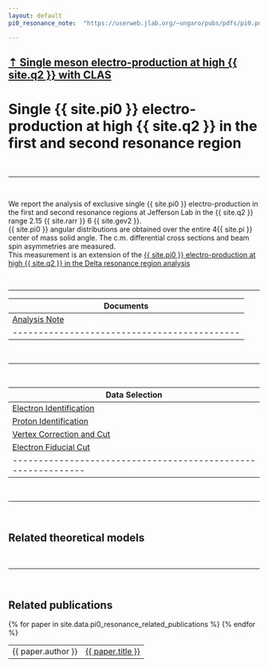 ```yaml
---
layout: default
pi0_resonance_note:  "https://userweb.jlab.org/~ungaro/pubs/pdfs/pi0.pdf"

---
```


## [ &#8673; Single meson electro-production at high {{ site.q2 }} with CLAS ](../meson)



# Single {{ site.pi0 }} electro-production at high {{ site.q2 }} in the first and second resonance region

<br/>

---

<br/>

We report the analysis of exclusive single {{ site.pi0 }} electro-production in the first and second resonance regions at Jefferson Lab in the {{ site.q2 }} range 2.15 {{ site.rarr }} 6 {{ site.gev2 }}. <br/>
{{ site.pi0 }} angular distributions are obtained over the entire 4{{ site.pi }} center of mass solid angle. 
The c.m. differential cross sections and beam spin asymmetries are measured.<br/>
This measurement is an extension of the
[ {{ site.pi0 }} electro-production at high {{ site.q2 }} in the Delta resonance region analysis](../pi0_delta/pi0_delta)

<br/>

---


| Documents                                     | 
|-----------------------------------------------|
| [Analysis Note]({{page.pi0_resonance_note}})  |
| --------------------------------------------  |




<br/>

___

<br/>




| Data Selection                                                | 
|---------------------------------------------------------------|
| [Electron Identification](electron_id)                        |
| [Proton Identification](proton_id)                            |
| [Vertex Correction and Cut](vertex)                           |
| [Electron Fiducial Cut](electron_fid)                         |
| ------------------------------------------------------------- |




<br/>

___

<br/>


## Related theoretical models


<br/>

___

<br/>


## Related publications

<table>
	{% for paper in site.data.pi0_resonance_related_publications %}
		<tr>
            <td> {{ paper.author }} </td>
            <td> <a href="{{ paper.link }}"> {{ paper.title }}</a> </td>
        </tr>
	{% endfor %}
</table>




<br /><br /><br />


